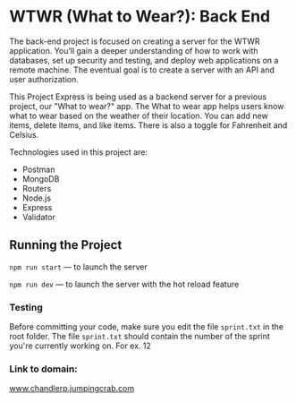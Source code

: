 # WTWR (What to Wear?): Back End

The back-end project is focused on creating a server for the WTWR application. You’ll gain a deeper understanding of how to work with databases, set up security and testing, and deploy web applications on a remote machine. The eventual goal is to create a server with an API and user authorization.

This Project Express is being used as a backend server for a previous project, our "What to wear?" app. The What to wear app helps users know what to wear based on the weather of their location. You can add new items, delete items, and like items. There is also a toggle for Fahrenheit and Celsius.

Technologies used in this project are:

- Postman
- MongoDB
- Routers
- Node.js
- Express
- Validator

## Running the Project

`npm run start` — to launch the server

`npm run dev` — to launch the server with the hot reload feature

### Testing

Before committing your code, make sure you edit the file `sprint.txt` in the root folder. The file `sprint.txt` should contain the number of the sprint you're currently working on. For ex. 12

### Link to domain:

www.chandlerp.jumpingcrab.com

